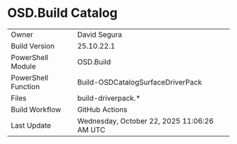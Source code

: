 ﻿# OSD.Build Catalog

| | |
|-|-|
| Owner | David Segura |
| Build Version | 25.10.22.1 |
| PowerShell Module | OSD.Build |
| PowerShell Function | Build-OSDCatalogSurfaceDriverPack |
| Files | build-driverpack.* |
| Build Workflow | GitHub Actions |
| Last Update | Wednesday, October 22, 2025 11:06:26 AM UTC |
